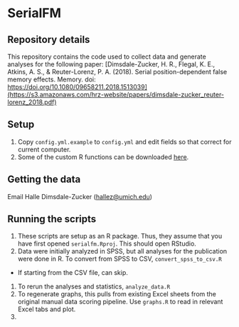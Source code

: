 # SerialFM
## Repository details

This repository contains the code used to collect data and generate analyses for the following paper:
[Dimsdale-Zucker, H. R., Flegal, K. E., Atkins, A. S., & Reuter-Lorenz, P. A. (2018). Serial position-dependent false memory effects. Memory. doi: https://doi.org/10.1080/09658211.2018.1513039](https://s3.amazonaws.com/hrz-website/papers/dimsdale-zucker_reuter-lorenz_2018.pdf)

## Setup
1. Copy `config.yml.example` to `config.yml` and edit fields so that correct for current computer.
1. Some of the custom R functions can be downloaded [here](https://github.com/hallez/halle). 

## Getting the data
Email Halle Dimsdale-Zucker (hallez@umich.edu)

## Running the scripts
1. These scripts are setup as an R package. Thus, they assume that you have first opened `serialfm.Rproj`. This should open RStudio.
1. Data were initially analyzed in SPSS, but all analyses for the publication were done in R. To convert from SPSS to CSV, `convert_spss_to_csv.R`
  * If starting from the CSV file, can skip. 
1. To rerun the analyses and statistics, `analyze_data.R`
1. To regenerate graphs, this pulls from existing Excel sheets from the original manual data scoring pipeline. Use `graphs.R` to read in relevant Excel tabs and plot.
1. 
